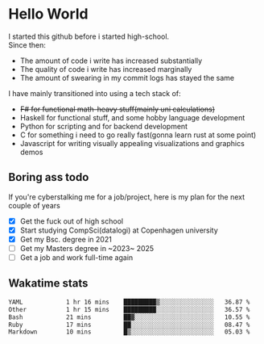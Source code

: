 # Hello World

I started this github before i started high-school.  
Since then:
- The amount of code i write has increased substantially
- The quality of code i write has increased marginally
- The amount of swearing in my commit logs has stayed the same

I have mainly transitioned into using a tech stack of:
- ~~F# for functional math-heavy stuff(mainly uni calculations)~~
- Haskell for functional stuff, and some hobby language development
- Python for scripting and for backend development
- C for something i need to go really fast(gonna learn rust at some point)
- Javascript for writing visually appealing visualizations and graphics demos

## Boring ass todo
If you're cyberstalking me for a job/project, here is my plan for the next couple of years
- [x] Get the fuck out of high school
- [x] Start studying CompSci(datalogi) at Copenhagen university
- [x] Get my Bsc. degree in 2021
- [ ] Get my Masters degree in ~2023~ 2025
- [ ] Get a job and work full-time again

## Wakatime stats
<!--START_SECTION:waka-->

```txt
YAML            1 hr 16 mins    █████████▒░░░░░░░░░░░░░░░   36.87 %
Other           1 hr 15 mins    █████████░░░░░░░░░░░░░░░░   36.57 %
Bash            21 mins         ██▓░░░░░░░░░░░░░░░░░░░░░░   10.55 %
Ruby            17 mins         ██░░░░░░░░░░░░░░░░░░░░░░░   08.47 %
Markdown        10 mins         █▒░░░░░░░░░░░░░░░░░░░░░░░   05.03 %
```

<!--END_SECTION:waka-->
